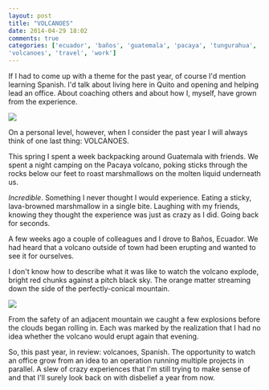 ```yaml
---
layout: post
title: "VOLCANOES"
date: 2014-04-29 18:02
comments: true
categories: ['ecuador', 'baños', 'guatemala', 'pacaya', 'tungurahua',
'volcanoes', 'travel', 'work']
---
```


If I had to come up with a theme for the past year, of course
I'd mention learning Spanish. I'd talk about living here in Quito and
opening and helping lead an office. About coaching
others and about how I, myself, have grown from the experience.

<img src="{{ root_url }}/images/atitlan.jpg" />

On a personal level, however, when I consider the past year I will always think of one last thing: VOLCANOES.

This spring I spent a week backpacking around Guatemala with
friends. We spent a night camping on the Pacaya volcano, poking sticks through the rocks below our feet to roast marshmallows on the molten liquid underneath us.

*Incredible*. Something I never thought I would experience. Eating a sticky, lava-browned marshmallow in a single bite. Laughing with my friends, knowing they thought the experience was just as crazy as I did. Going back for seconds.

A few weeks ago a couple of colleagues and I drove to Baños, Ecuador.
We had heard that a volcano outside of town had been erupting and wanted
to see it for ourselves.

I don't know how to describe what it was like to watch the volcano
explode, bright red chunks against a pitch black sky. The orange matter
streaming down the side of the perfectly-conical mountain.

<img src="{{ root_url }}/images/tungurahua.jpg" />

From the safety of an adjacent mountain we caught a few explosions before the clouds began
rolling in. Each was marked by the realization that I had no idea whether the volcano would erupt again that evening.

So, this past year, in review: volcanoes, Spanish. The 
opportunity to watch an office grow from an idea to an operation
running multiple projects in parallel. A slew of crazy
experiences that I'm still trying to make sense of and that I'll
surely look back on with disbelief a year from now.
